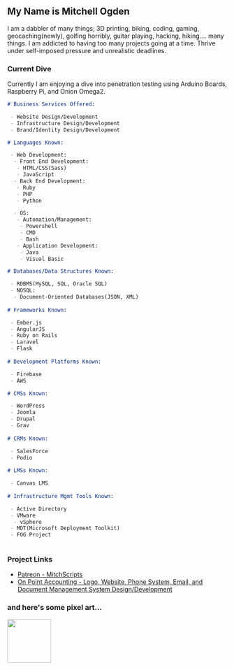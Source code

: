## My Name is Mitchell Ogden

I am a dabbler of many things; 3D printing, biking, coding, gaming, geocaching(newly), golfing horribly, guitar playing, hacking, hiking.... many things. I am addicted to having too many projects going at a time. Thrive under self-imposed pressure and unrealistic deadlines. 

### Current Dive

Currently I am enjoying a dive into penetration testing using Arduino Boards, Raspberry Pi, and Onion Omega2.

```markdown
# Business Services Offered:

 - Website Design/Development
 - Infrastructure Design/Development
 - Brand/Identity Design/Development

# Languages Known:

 - Web Development:
  - Front End Development:
   - HTML/CSS(Sass)
   - JavaScript
  - Back End Development:
   - Ruby
   - PHP
   - Python

  - OS:
   - Automation/Management:
    - Powershell
    - CMD
    - Bash
   - Application Development:
    - Java
    - Visual Basic

# Databases/Data Structures Known:

 - RDBMS(MySQL, SQL, Oracle SQL)
 - NOSQL:
  - Document-Oriented Databases(JSON, XML)
  
# Frameworks Known:

 - Ember.js
 - AngularJS
 - Ruby on Rails
 - Laravel
 - Flask
 
# Development Platforms Known:

 - Firebase
 - AWS

# CMSs Known:

 - WordPress
 - Joomla
 - Drupal
 - Grav
 
# CRMs Known:

 - SalesForce
 - Podio
 
# LMSs Known:

 - Canvas LMS
 
# Infrastructure Mgmt Tools Known:

 - Active Directory
 - VMware
  - vSphere
 - MDT(Microsoft Deployment Toolkit)
 - FOG Project
 
```

### Project Links

 - [Patreon - MitchScripts](https://www.patreon.com/mitchscripts)
 - [On Point Accounting - Logo, Website, Phone System, Email, and Document Management System Design/Development](http://www.onpointacctg.com)

### and here's some pixel art...

<img src="https://dl.dropboxusercontent.com/s/rdsmtoa0v394hly/SMRPG_Mario.svg?dl=0" width="100">
